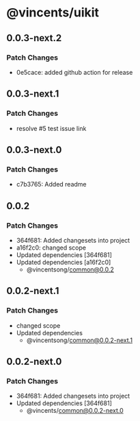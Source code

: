 # @vincents/uikit

## 0.0.3-next.2

### Patch Changes

- 0e5cace: added github action for release

## 0.0.3-next.1

### Patch Changes

- resolve #5 test issue link

## 0.0.3-next.0

### Patch Changes

- c7b3765: Added readme

## 0.0.2

### Patch Changes

- 364f681: Added changesets into project
- a16f2c0: changed scope
- Updated dependencies [364f681]
- Updated dependencies [a16f2c0]
  - @vincentsong/common@0.0.2

## 0.0.2-next.1

### Patch Changes

- changed scope
- Updated dependencies
  - @vincentsong/common@0.0.2-next.1

## 0.0.2-next.0

### Patch Changes

- 364f681: Added changesets into project
- Updated dependencies [364f681]
  - @vincents/common@0.0.2-next.0
